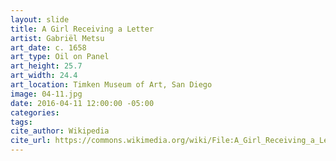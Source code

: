 ```yaml
---
layout: slide
title: A Girl Receiving a Letter
artist: Gabriël Metsu
art_date: c. 1658
art_type: Oil on Panel
art_height: 25.7
art_width: 24.4
art_location: Timken Museum of Art, San Diego
image: 04-11.jpg
date: 2016-04-11 12:00:00 -05:00
categories:
tags:
cite_author: Wikipedia
cite_url: https://commons.wikimedia.org/wiki/File:A_Girl_Receiving_a_Letter_by_Gabriel_Metsu,_Timken_Museum_of_Art.JPG
---
```

